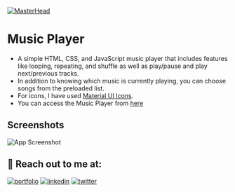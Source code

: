 
[![MasterHead](https://samunicode.github.io/MyFileHosting/Music-Player-Media/banner.png)](https://sameerchauhan.in)
# Music Player

- A simple HTML, CSS, and JavaScript music player that includes features like looping, repeating, and shuffle as well as play/pause and play next/previous tracks. 
- In addition to knowing which music is currently playing, you can choose songs from the preloaded list.
- For icons, I have used [Material UI Icons](https://fonts.google.com/icons).
- You can access the Music Player from [here](https://samunicode.github.io/Music-Player/)

## Screenshots

![App Screenshot](https://samunicode.github.io/MyFileHosting/Music-Player-Media/player.png)

## 🔗 Reach out to me at:
[![portfolio](https://img.shields.io/badge/my_portfolio-000?style=for-the-badge&logo=ko-fi&logoColor=white)](https://www.sameerchauhan.in)
[![linkedin](https://img.shields.io/badge/linkedin-0A66C2?style=for-the-badge&logo=linkedin&logoColor=white)](https://www.linkedin.com/in/cbsameer/)
[![twitter](https://img.shields.io/badge/twitter-1DA1F2?style=for-the-badge&logo=twitter&logoColor=white)](https://twitter.com/samunicode)
